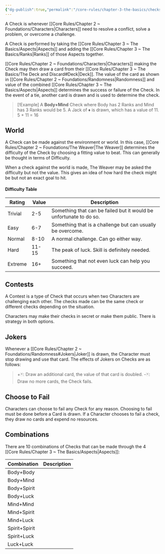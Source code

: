 ```yaml
---
{"dg-publish":true,"permalink":"/core-rules/chapter-3-the-basics/checks/"}
---
```


A Check is whenever [[Core Rules/Chapter 2 ~ Foundations/Characters\|Characters]] need to resolve a conflict, solve a problem, or overcome a challenge.

A Check is performed by taking the [[Core Rules/Chapter 3 ~ The Basics/Aspects\|Aspects]] and adding the [[Core Rules/Chapter 3 ~ The Basics/Ranks\|Ranks]] of those Aspects together.

[[Core Rules/Chapter 2 ~ Foundations/Characters\|Characters]] making the Check may then draw a card from their [[Core Rules/Chapter 3 ~ The Basics/The Deck and Discard#Deck\|Deck]]. The value of the card as shown in [[Core Rules/Chapter 2 ~ Foundations/Randomness\|Randomness]] and value of the combined [[Core Rules/Chapter 3 ~ The Basics/Aspects\|Aspects]] determines the success or failure of the Check. In the event of a tie, another card is drawn and is used to determine the check.

>[!Example]
A **Body+Mind** Check where Body has 2 Ranks and Mind has 3 Ranks would be 5.
>A Jack of ♦ is drawn, which has a value of 11.
>5 + 11 = 16
## World
A Check can be made against the environment or world. In this case, [[Core Rules/Chapter 2 ~ Foundations/The Weaver\|The Weaver]] determines the difficulty of the Check by choosing a fitting value to beat. This can generally be thought in terms of Difficulty.

When a check against the world is made, The Weaver may be asked the difficulty but not the value. This gives an idea of how hard the check might be but not an exact goal to hit.
#### Difficulty Table

| Rating  | Value | Description                                                        |
| ------- | ----- | ------------------------------------------------------------------ |
| Trivial | 2-5   | Something that can be failed but it would be unfortunate to do so. |
| Easy    | 6-7   | Something that is a challenge but can usually be overcome.         |
| Normal  | 8-10  | A normal challenge. Can go either way.                             |
| Hard    | 11-15 | The peak of luck. Skill is definitely needed.                      |
| Extreme | 16+   | Something that not even luck can help you succeed.                 |

## Contests
A Contest is a type of Check that occurs when two Characters are challenging each other. The checks made can be the same check or different checks depending on the situation.

Characters may make their checks in secret or make them public. There is strategy in both options.
## Jokers
Whenever a [[Core Rules/Chapter 2 ~ Foundations/Randomness#Jokers\|Joker]] is drawn, the Character must stop drawing and use that card. The effects of Jokers on Checks are as follows:
>+🃏: Draw an additional card, the value of that card is doubled.
>-🃏: Draw no more cards, the Check fails.

## Choose to Fail
Characters can choose to fail any Check for any reason. Choosing to fail must be done before a Card is drawn. If a Character chooses to fail a check, they draw no cards and expend no resources.

## Combinations
There are 10 combinations of Checks that can be made through the 4 [[Core Rules/Chapter 3 ~ The Basics/Aspects\|Aspects]]:

| Combination   | Description |
| ------------- | ----------- |
| Body+Body     |             |
| Body+Mind     |             |
| Body+Spirit   |             |
| Body+Luck     |             |
| Mind+Mind     |             |
| Mind+Spirit   |             |
| Mind+Luck     |             |
| Spirit+Spirit |             |
| Spirit+Luck   |             |
| Luck+Luck     |             |
